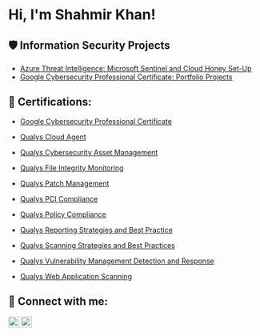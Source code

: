 <h1>Hi, I'm Shahmir Khan! <a href="www.linkedin.com/in/khan-shahmir"> </a> 

 


<h2>🛡️ Information Security Projects</h2> 

 

 - [Azure Threat Intelligence: Microsoft Sentinel and Cloud Honey Set-Up](https://github.com/Khan-Shahmir/Azure-Threat-Intelligence-Microsoft-Sentinel-and-Cloud-Honey-Set-Up) 
 - [Google Cybersecurity Professional Certificate: Portfolio Projects](https://github.com/Khan-Shahmir/Google-Professional-Cybersecurity-Certificate-Portfolio)
 

<h2>📜 Certifications:</h2> 

  - [Google Cybersecurity Professional Certificate](https://github.com/Khan-Shahmir/Khan-Shahmir/blob/main/Google%20Cybersecurity%20Professional%20Certificate.pdf)

  - [Qualys Cloud Agent](https://github.com/Khan-Shahmir/Khan-Shahmir/blob/main/Cloud%20Agent.pdf)

  - [Qualys Cybersecurity Asset Management](https://github.com/Khan-Shahmir/Khan-Shahmir/blob/main/CSAM.pdf)

  -  [Qualys File Integrity Monitoring](https://github.com/Khan-Shahmir/Khan-Shahmir/blob/main/FIM.pdf)

  - [Qualys Patch Management](https://github.com/Khan-Shahmir/Khan-Shahmir/blob/main/PM.pdf)

  - [Qualys PCI Compliance](https://github.com/Khan-Shahmir/Khan-Shahmir/blob/main/PCI.pdf)

  - [Qualys Policy Compliance](https://github.com/Khan-Shahmir/Khan-Shahmir/blob/main/Policy%20Comp.pdf)

  - [Qualys Reporting Strategies and Best Practice](https://github.com/Khan-Shahmir/Khan-Shahmir/blob/main/Reporting.pdf)

  - [Qualys Scanning Strategies and Best Practices](https://github.com/Khan-Shahmir/Khan-Shahmir/blob/main/Scanning.pdf)

  - [Qualys Vulnerability Management Detection and Response](https://github.com/Khan-Shahmir/Khan-Shahmir/blob/main/VMDR.pdf) 

  - [Qualys Web Application Scanning](https://github.com/Khan-Shahmir/Khan-Shahmir/blob/main/WAS.pdf)


<h2> 🤳 Connect with me:</h2> 

 



[<img align="left" alt="yourname | LinkedIn" width="22px" src="https://cdn.jsdelivr.net/npm/simple-icons@v3/icons/linkedin.svg" />][linkedin] 

[<img align="left" alt="yourname | Twitter" width="22px" src="https://cdn.jsdelivr.net/npm/simple-icons@v3/icons/twitter.svg" />][Twitter] 

 

[linkedin]: https://linkedin.com/in/khan-shahmir
[twitter]: https://twitter.com/Khan_Shahmir_
 




